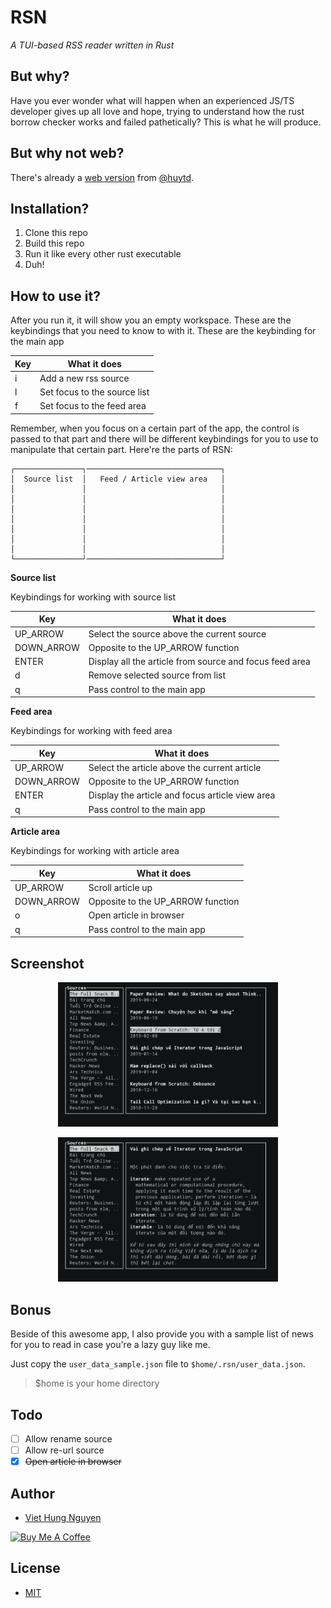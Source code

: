 # RSN

_A TUI-based RSS reader written in Rust_

## But why?

Have you ever wonder what will happen when an experienced JS/TS developer gives up all love and hope, trying to understand how the rust borrow checker works and failed pathetically? This is what he will produce.

## But why not web?

There's already a [web version](https://github.com/huytd/snacky-news-rs) from [@huytd](https://github.com/huytd).

## Installation?

1. Clone this repo
2. Build this repo
3. Run it like every other rust executable
4. Duh!

## How to use it?

After you run it, it will show you an empty workspace. These are the keybindings that you need to know to with it. These are the keybinding for the main app

| Key | What it does                 |
| --- | ---------------------------- |
| i   | Add a new rss source         |
| l   | Set focus to the source list |
| f   | Set focus to the feed area   |

Remember, when you focus on a certain part of the app, the control is passed to that part and there will be different keybindings for you to use to manipulate that certain part. Here're the parts of RSN:

```
┌───────────────┐──────────────────────────────┐
│  Source list  │   Feed / Article view area   │
│               │                              │
│               │                              │
│               │                              │
│               │                              │
│               │                              │
│               │                              │
│               │                              │
└───────────────┘──────────────────────────────┘
```

**Source list**

Keybindings for working with source list

| Key        | What it does                                            |
| ---------- | ------------------------------------------------------- |
| UP_ARROW   | Select the source above the current source              |
| DOWN_ARROW | Opposite to the UP_ARROW function                       |
| ENTER      | Display all the article from source and focus feed area |
| d          | Remove selected source from list                        |
| q          | Pass control to the main app                            |

**Feed area**

Keybindings for working with feed area

| Key        | What it does                                    |
| ---------- | ----------------------------------------------- |
| UP_ARROW   | Select the article above the current article    |
| DOWN_ARROW | Opposite to the UP_ARROW function               |
| ENTER      | Display the article and focus article view area |
| q          | Pass control to the main app                    |

**Article area**

Keybindings for working with article area

| Key        | What it does                      |
| ---------- | --------------------------------- |
| UP_ARROW   | Scroll article up                 |
| DOWN_ARROW | Opposite to the UP_ARROW function |
| o          | Open article in browser           |
| q          | Pass control to the main app      |

## Screenshot

<p style="text-align: center">
  <img src="assets/rsn1.png" style="width: 70%" />
</p>

<p style="text-align: center">
  <img src="assets/rsn2.png" style="width: 70%" />
</p>

## Bonus

Beside of this awesome app, I also provide you with a sample list of news for you to read in case you're a lazy guy like me.

Just copy the `user_data_sample.json` file to `$home/.rsn/user_data.json`.

> \$home is your home directory

## Todo

- [ ] Allow rename source
- [ ] Allow re-url source
- [x] ~~Open article in browser~~

## Author

- [Viet Hung Nguyen](https://github.com/ZeroX-DG)

<a href="https://www.buymeacoffee.com/hQteV8A" target="_blank"><img src="https://www.buymeacoffee.com/assets/img/custom_images/orange_img.png" alt="Buy Me A Coffee" style="height: auto !important;width: auto !important;" ></a>

## License

- [MIT](LICENSE)
